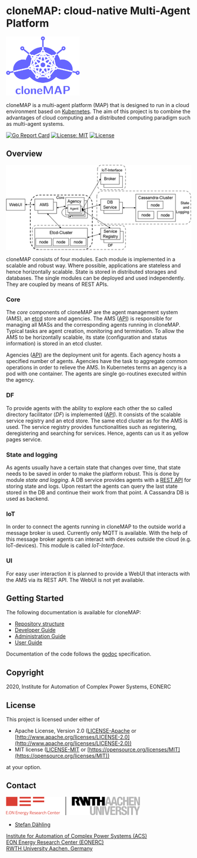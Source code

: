 # cloneMAP: cloud-native Multi-Agent Platform

<img src="docs/logo_tp.png" width="200">

cloneMAP is a multi-agent platform (MAP) that is designed to run in a cloud environment based on [Kubernetes](https://kubernetes.io/).
The aim of this project is to combine the advantages of cloud computing and a distributed computing paradigm such as multi-agent systems.

[![Go Report Card](https://goreportcard.com/badge/github.com/rwth-acs/clonemap)](https://goreportcard.com/report/github.com/rwth-acs/clonemap)
[![License: MIT](https://img.shields.io/badge/License-MIT-yellow.svg)](https://opensource.org/licenses/MIT)
[![License](https://img.shields.io/badge/License-Apache%202.0-blue.svg)](https://opensource.org/licenses/Apache-2.0)

## Overview

![Architecture](docs/architecture.png)

cloneMAP consists of four modules. Each module is implemented in a scalable and robust way. Where possible, applications are stateless and hence horizontally scalable. State is stored in distributed storages and databases. The single modules can be deployed  and used independently. They are coupled by means of REST APIs.

### Core

The *core* components of cloneMAP are the agent management system (AMS), an [etcd](https://coreos.com/etcd/) store and agencies. The AMS ([API](api/ams/openapi.yaml)) is responsible for managing all MASs and the corresponding agents running in cloneMAP. Typical tasks are agent creation, monitoring and termination. To allow the AMS to be horizontally scalable, its state (configuration and status information) is stored in an etcd cluster.

Agencies ([API](api/agency/openapi.yaml)) are the deployment unit for agents. Each agency hosts a specified number of agents. Agencies have the task to aggregate common operations in order to relieve the AMS. In Kubernetes terms an agency is a pod with one container. The agents are single go-routines executed within the agency.

### DF

To provide agents with the ability to explore each other the so called directory facilitator (*DF*) is implemented ([API](api/df/openapi.yaml)). It consists of the scalable service registry and an etcd store. The same etcd cluster as for the AMS is used. The service registry provides functionalities such as registering, deregistering and searching for services. Hence, agents can us it as yellow pages service.

### State and logging

As agents usually have a certain state that changes over time, that state needs to be saved in order to make the platform robust. This is done by module *state and logging*. A DB service provides agents with a [REST API](api/logger/openapi.yaml) for storing state and logs. Upon restart the agents can query the last state stored in the DB and continue their work from that point. A Cassandra DB is used as backend.

### IoT

In order to connect the agents running in cloneMAP to the outside world a message broker is used. Currently only MQTT is available. With the help of this message broker agents can interact with devices outside the cloud (e.g. IoT-devices). This module is called *IoT-Interface*.

### UI

For easy user interaction it is planned to provide a WebUI that interacts with the AMS via its REST API. The WebUI is not yet available.

## Getting Started

The following documentation is available for cloneMAP:

- [Repository structure](docs/repo.md)
- [Developer Guide](docs/developer_guide.md)
- [Administration Guide](docs/administration_guide.md)
- [User Guide](docs/user_guide.md)

Documentation of the code follows the [godoc](https://blog.golang.org/godoc-documenting-go-code) specification.

## Copyright

2020, Institute for Automation of Complex Power Systems, EONERC

## License

This project is licensed under either of

- Apache License, Version 2.0 ([LICENSE-Apache](LICENSE-Apache) or [http://www.apache.org/licenses/LICENSE-2.0](http://www.apache.org/licenses/LICENSE-2.0))
- MIT license ([LICENSE-MIT](LICENSE-MIT) or [https://opensource.org/licenses/MIT](https://opensource.org/licenses/MIT))

at your option.

## Contact

[![EONERC ACS Logo](docs/eonerc_logo.png)](http://www.acs.eonerc.rwth-aachen.de)

- [Stefan Dähling](mailto:sdaehling@eonerc.rwth-aachen.de)

[Institute for Automation of Complex Power Systems (ACS)](http://www.acs.eonerc.rwth-aachen.de)  
[EON Energy Research Center (EONERC)](http://www.eonerc.rwth-aachen.de)  
[RWTH University Aachen, Germany](http://www.rwth-aachen.de)  
